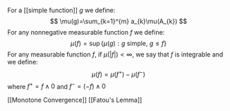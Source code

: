 For a [[simple function]] $g$ we define:
$$
\mu(g)=\sum_{k=1}^{m} a_{k}\mu(A_{k})
$$
For any nonnegative measurable function $f$ we define:
$$
\mu(f)=\sup \{ \mu(g):g \text{ simple, } g\leq f \}
$$
For any measurable function $f$, if $\mu(|f|)<\infty$, we say that $f$ is integrable and we define:
$$
\mu(f)=\mu(f^+)-\mu(f^-)
$$
where $f^+=f\land 0$ and $f^-=(-f)\land0$

[[Monotone Convergence]]
[[Fatou's Lemma]]